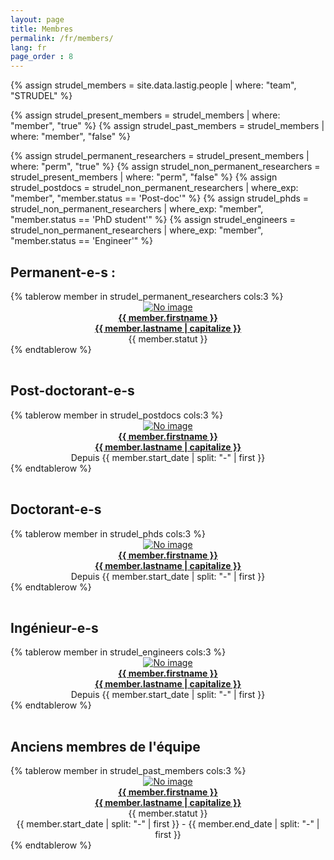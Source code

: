 ```yaml
---
layout: page
title: Membres
permalink: /fr/members/
lang: fr
page_order : 8
---
```


{% assign strudel_members = site.data.lastig.people | where: "team", "STRUDEL" %}

{% assign strudel_present_members = strudel_members | where: "member", "true" %}
{% assign strudel_past_members = strudel_members | where: "member", "false" %}

{% assign strudel_permanent_researchers = strudel_present_members | where: "perm", "true" %}
{% assign strudel_non_permanent_researchers = strudel_present_members | where: "perm", "false" %}
{% assign strudel_postdocs = strudel_non_permanent_researchers | where_exp: "member", "member.status == 'Post-doc'" %}
{% assign strudel_phds = strudel_non_permanent_researchers | where_exp: "member", "member.status == 'PhD student'" %}
{% assign strudel_engineers = strudel_non_permanent_researchers | where_exp: "member", "member.status == 'Engineer'" %}

## Permanent-e-s :

<table class='width-100'>
  {% tablerow member in strudel_permanent_researchers cols:3 %}
    <div align="center">
      <a href="{{ member.webpage }}">
        <img class="rounded-circle" src="{{ member.photo | default: '/lastig_data/img/abstract-user-icon.svg'}}" alt="No image"/>
        <br>
        <b> {{ member.firstname }} <br> {{ member.lastname | capitalize }} </b>
      </a>
      <br>
      {{ member.statut }}
    </div>
  {% endtablerow %}
</table>

## Post-doctorant-e-s

<table class='width-100'>
  {% tablerow member in strudel_postdocs cols:3 %}
    <div align="center">
      <a href="{{ member.webpage }}">
        <img class="rounded-circle" src="{{ member.photo | default: '/lastig_data/img/abstract-user-icon.svg' }}" alt="No image"/>
        <br>
        <b> {{ member.firstname }} <br> {{ member.lastname | capitalize }} </b>
      </a>
      <br>
      Depuis {{ member.start_date | split: "-" | first }}
    </div>
  {% endtablerow %}
</table>

## Doctorant-e-s

<table class='width-100'>
  {% tablerow member in strudel_phds cols:3 %}
    <div align="center">
      <a href="{{ member.webpage }}">
        <img class="rounded-circle" src="{{ member.photo | default: '/lastig_data/img/abstract-user-icon.svg' }}" alt="No image"/>
        <br>
        <b> {{ member.firstname }} <br> {{ member.lastname | capitalize }} </b>
      </a>
      <br>
      Depuis {{ member.start_date | split: "-" | first }}
    </div>
  {% endtablerow %}
</table>

## Ingénieur-e-s

<table class='width-100'>
  {% tablerow member in strudel_engineers cols:3 %}
    <div align="center">
      <a href="{{ member.webpage }}">
        <img class="rounded-circle" src="{{ member.photo | default: '/lastig_data/img/abstract-user-icon.svg' }}" alt="No image"/>
        <br>
        <b> {{ member.firstname }} <br> {{ member.lastname | capitalize }} </b>
      </a>
      <br>
      Depuis {{ member.start_date | split: "-" | first }}
    </div>
  {% endtablerow %}
</table>

## Anciens membres de l'équipe

<table class='width-100'>
  {% tablerow member in strudel_past_members cols:3 %}
    <div align="center">
      <a href="{{ member.webpage }}">
        <img class="rounded-circle" src="{{ member.photo | default: '/lastig_data/img/abstract-user-icon.svg' }}" alt="No image"/>
        <br>
        <b> {{ member.firstname }} <br> {{ member.lastname | capitalize }} </b>
      </a>
      <br>
      {{ member.statut }}
      <br>
      {{ member.start_date | split: "-" | first }} - {{ member.end_date | split: "-" | first }}
    </div>
  {% endtablerow %}
</table>
